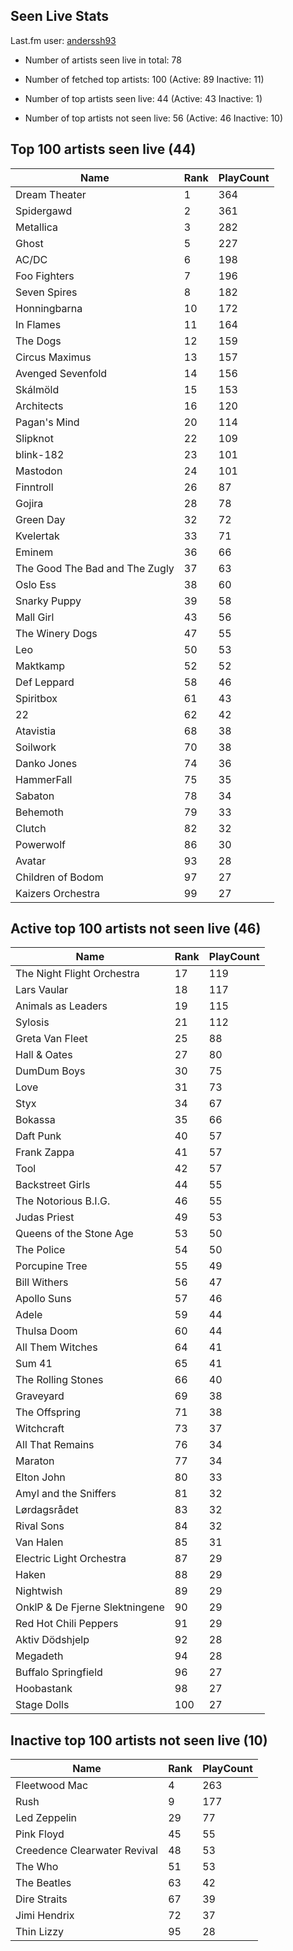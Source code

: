 ## Seen Live Stats

Last.fm user: [anderssh93](https://www.last.fm/user/anderssh93)

- Number of artists seen live in total: 78

- Number of fetched top artists: 100 (Active: 89 Inactive: 11)

- Number of top artists seen live: 44 (Active: 43 Inactive: 1)

- Number of top artists not seen live: 56 (Active: 46 Inactive: 10)

## Top 100 artists seen live (44)

Name                           | Rank | PlayCount
------------------------------ | ---- | ---------
Dream Theater                  | 1    | 364      
Spidergawd                     | 2    | 361      
Metallica                      | 3    | 282      
Ghost                          | 5    | 227      
AC/DC                          | 6    | 198      
Foo Fighters                   | 7    | 196      
Seven Spires                   | 8    | 182      
Honningbarna                   | 10   | 172      
In Flames                      | 11   | 164      
The Dogs                       | 12   | 159      
Circus Maximus                 | 13   | 157      
Avenged Sevenfold              | 14   | 156      
Skálmöld                       | 15   | 153      
Architects                     | 16   | 120      
Pagan's Mind                   | 20   | 114      
Slipknot                       | 22   | 109      
blink-182                      | 23   | 101      
Mastodon                       | 24   | 101      
Finntroll                      | 26   | 87       
Gojira                         | 28   | 78       
Green Day                      | 32   | 72       
Kvelertak                      | 33   | 71       
Eminem                         | 36   | 66       
The Good The Bad and The Zugly | 37   | 63       
Oslo Ess                       | 38   | 60       
Snarky Puppy                   | 39   | 58       
Mall Girl                      | 43   | 56       
The Winery Dogs                | 47   | 55       
Leo                            | 50   | 53       
Maktkamp                       | 52   | 52       
Def Leppard                    | 58   | 46       
Spiritbox                      | 61   | 43       
22                             | 62   | 42       
Atavistia                      | 68   | 38       
Soilwork                       | 70   | 38       
Danko Jones                    | 74   | 36       
HammerFall                     | 75   | 35       
Sabaton                        | 78   | 34       
Behemoth                       | 79   | 33       
Clutch                         | 82   | 32       
Powerwolf                      | 86   | 30       
Avatar                         | 93   | 28       
Children of Bodom              | 97   | 27       
Kaizers Orchestra              | 99   | 27       

## Active top 100 artists not seen live (46)

Name                           | Rank | PlayCount
------------------------------ | ---- | ---------
The Night Flight Orchestra     | 17   | 119      
Lars Vaular                    | 18   | 117      
Animals as Leaders             | 19   | 115      
Sylosis                        | 21   | 112      
Greta Van Fleet                | 25   | 88       
Hall & Oates                   | 27   | 80       
DumDum Boys                    | 30   | 75       
Love                           | 31   | 73       
Styx                           | 34   | 67       
Bokassa                        | 35   | 66       
Daft Punk                      | 40   | 57       
Frank Zappa                    | 41   | 57       
Tool                           | 42   | 57       
Backstreet Girls               | 44   | 55       
The Notorious B.I.G.           | 46   | 55       
Judas Priest                   | 49   | 53       
Queens of the Stone Age        | 53   | 50       
The Police                     | 54   | 50       
Porcupine Tree                 | 55   | 49       
Bill Withers                   | 56   | 47       
Apollo Suns                    | 57   | 46       
Adele                          | 59   | 44       
Thulsa Doom                    | 60   | 44       
All Them Witches               | 64   | 41       
Sum 41                         | 65   | 41       
The Rolling Stones             | 66   | 40       
Graveyard                      | 69   | 38       
The Offspring                  | 71   | 38       
Witchcraft                     | 73   | 37       
All That Remains               | 76   | 34       
Maraton                        | 77   | 34       
Elton John                     | 80   | 33       
Amyl and the Sniffers          | 81   | 32       
Lørdagsrådet                   | 83   | 32       
Rival Sons                     | 84   | 32       
Van Halen                      | 85   | 31       
Electric Light Orchestra       | 87   | 29       
Haken                          | 88   | 29       
Nightwish                      | 89   | 29       
OnklP & De Fjerne Slektningene | 90   | 29       
Red Hot Chili Peppers          | 91   | 29       
Aktiv Dödshjelp                | 92   | 28       
Megadeth                       | 94   | 28       
Buffalo Springfield            | 96   | 27       
Hoobastank                     | 98   | 27       
Stage Dolls                    | 100  | 27       

## Inactive top 100 artists not seen live (10)

Name                         | Rank | PlayCount
---------------------------- | ---- | ---------
Fleetwood Mac                | 4    | 263      
Rush                         | 9    | 177      
Led Zeppelin                 | 29   | 77       
Pink Floyd                   | 45   | 55       
Creedence Clearwater Revival | 48   | 53       
The Who                      | 51   | 53       
The Beatles                  | 63   | 42       
Dire Straits                 | 67   | 39       
Jimi Hendrix                 | 72   | 37       
Thin Lizzy                   | 95   | 28       
